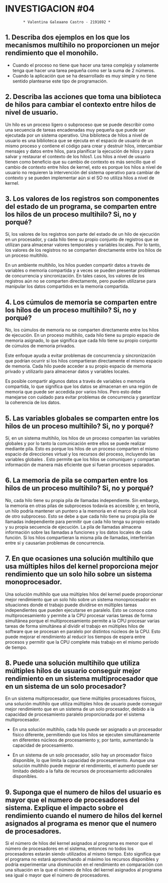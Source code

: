 # **INVESTIGACION #04**

            * Valentina Galeaano Castro - 2191692 *

            
## 1. Describa dos ejemplos en los que los mecanismos multihilo no proporcionen un mejor rendimiento que el monohilo.

- Cuando el proceso no tiene que hacer una tarea compleja y solamente tenga que hacer una tarea pequeña como ser la suma de 2 números.
- Cuando la aplicación que se ha desarrollado es muy simple y no tiene sentido plantearse este tipo de programación.

## 2. Describa las acciones que toma una biblioteca de hilos para cambiar el contexto entre hilos de nivel de usuario.

 Un hilo es un proceso ligero o subproceso que se puede describir como una secuencia de tareas encadenadas muy pequeña que puede ser ejecutada por un sistema operativo. Una biblioteca de hilos a nivel de usuario es una biblioteca que se ejecuta en el espacio de usuario de un mismo proceso y contiene el código para crear y destruir hilos, intercambiar mensajes y datos entre hilos, para planificar la ejecución de hilos y para salvar y restaurar el contexto de los hilos1. Los hilos a nivel de usuario tienen como beneficio que su cambio de contexto es más sencillo que el cambio de contexto entre hilos de kernel, esto es porque los hilos a nivel de usuario no requieren la intervención del sistema operativo para cambiar de contexto y se pueden implementar aún si el SO no utiliza hilos a nivel de kernel.
 
 ## 3. Los valores de los registros son componentes del estado de un programa, se comparten entre los hilos de un proceso multihilo? Si, no y porqué?
 
 Sí, los valores de los registros son parte del estado de un hilo de ejecución en un procesador, y cada hilo tiene su propio conjunto de registros que se utilizan para almacenar valores temporales y variables locales. Por lo tanto, los valores de los registros no se comparten directamente entre los hilos de un proceso multihilo.

 En un ambiente multihilo, los hilos pueden compartir datos a través de variables o memoria compartida y a veces se pueden presentar problemas de concurrencia y sincronización. En tales casos, los valores de los registros aún no se comparten directamente, pero pueden utilizarse para manipular los datos compartidos en la memoria compartida.
 
 ## 4. Los cúmulos de memoria se comparten entre los hilos de un proceso multihilo? Si, no y porqué?
 
  No, los cúmulos de memoria no se comparten directamente entre los hilos de ejecución. En un proceso multihilo, cada hilo tiene su propio espacio de memoria asignado, lo que significa que cada hilo tiene su propio conjunto de cúmulos de memoria privados.
  
  Este enfoque ayuda a evitar problemas de concurrencia y sincronización que podrían ocurrir si los hilos compartieran directamente el mismo espacio de memoria. Cada hilo puede acceder a su propio espacio de memoria privado y utilizarlo para almacenar datos y variables locales.

Es posible compartir algunos datos a través de variables o memoria compartida, lo que significa que los datos se almacenan en una región de memoria que puede ser accedida por varios hilos. Pero esto debe manejarse con cuidado para evitar problemas de concurrencia y garantizar la coherencia de los datos.

## 5. Las variables globales se comparten entre los hilos de un proceso multihilo? Si, no y porqué?

 Sí, en un sistema multihilo, los hilos de un proceso comparten las variables globales y por lo tanto la comunicación entre ellos se puede realizar mediante pila. Esto es porque los hilos de un proceso comparten el mismo espacio de direcciones virtual y los recursos del proceso, incluyendo las variables globales . Esto permite que los hilos se comuniquen y compartan información de manera más eficiente que si fueran procesos separados.
 
 ## 6. La memoria de pila se comparten entre los hilos de un proceso multihilo? Si, no y porqué?
 
  No, cada hilo tiene su propia pila de llamadas independiente. Sin embargo, la memoria en otras pilas de subprocesos todavía es accesible y, en teoría, un hilo podría mantener un puntero a la memoria en el marco de pila local de otro subproceso. Esto se debe a que cada hilo tiene su propia pila de llamadas independiente para permitir que cada hilo tenga su propio estado y su propia secuencia de ejecución. La pila de llamadas almacena información sobre las llamadas a funciones y los datos locales de cada función. Si los hilos compartieran la misma pila de llamadas, interferirían entre sí y causarían problemas de concurrencia.
  
## 7. En que ocasiones una solución multihilo que usa múltiples hilos del kernel proporciona mejor rendimiento que un solo hilo sobre un sistema monoprocesador.

 Una solución multihilo que usa múltiples hilos del kernel puede proporcionar mejor rendimiento que un solo hilo sobre un sistema monoprocesador en situaciones donde el trabajo puede dividirse en múltiples tareas independientes que pueden ejecutarse en paralelo. Esto se conoce como multiprocesamiento y permite a la CPU procesar varias tareas de forma simultánea porque el multiprocesamiento permite a la CPU procesar varias tareas de forma simultánea al dividir el trabajo en múltiples hilos de software que se procesan en paralelo por distintos núcleos de la CPU. Esto puede mejorar el rendimiento al reducir los tiempos de espera entre procesos y permitir que la CPU complete más trabajo en el mismo período de tiempo.
 
 ## 8. Puede una solución multihilo que utiliza múltiples hilos de usuario conseguir mejor rendimiento en un sistema multiprocesador que en un sistema de un solo procesador?
 
 En un sistema multiprocesador, que tiene múltiples procesadores físicos, una solución multihilo que utiliza múltiples hilos de usuario puede conseguir mejor rendimiento que en un sistema de un solo procesador, debido a la capacidad de procesamiento paralelo proporcionada por el sistema multiprocesador.

- En una solución multihilo, cada hilo puede ser asignado a un procesador físico diferente, permitiendo que los hilos se ejecuten simultáneamente en diferentes núcleos de procesamiento y, por tanto, aumentando la capacidad de procesamiento.

- En un sistema de un solo procesador, sólo hay un procesador físico disponible, lo que limita la capacidad de procesamiento. Aunque una solución multihilo puede mejorar el rendimiento, el aumento puede ser limitado debido a la falta de recursos de procesamiento adicionales disponibles.
 
## 9. Suponga que el numero de hilos del usuario es mayor que el numero de procesadores del sistema. Explique el impacto sobre el rendimiento cuando el numero de hilos del kernel asignados al programa es menor que el numero de procesadores. 

 Si el número de hilos del kernel asignados al programa es menor que el número de procesadores en el sistema, entonces no todos los procesadores estarán siendo utilizados al mismo tiempo. Esto significa que el programa no estará aprovechando al máximo los recursos disponibles y podría experimentar una disminución en el rendimiento en comparación con una situación en la que el número de hilos del kernel asignados al programa sea igual o mayor que el número de procesadores.
 
 


